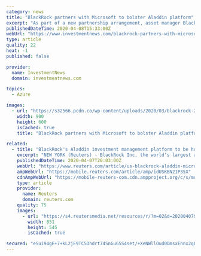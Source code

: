 ```yaml
---
category: news
title: "BlackRock partners with Microsoft to bolster Aladdin platform"
excerpt: "As part of a new partnership arrangement, asset manager BlackRock will host its Aladdin investment management and operations system on the Microsoft Azure cloud platform. BlackRock said that using ..."
publishedDateTime: 2020-04-08T15:33:00Z
webUrl: "https://www.investmentnews.com/blackrock-partners-with-microsoft-azure-191204"
type: article
quality: 22
heat: -1
published: false

provider:
  name: InvestmentNews
  domain: investmentnews.com

topics:
  - Azure

images:
  - url: "https://s32566.pcdn.co/wp-content/uploads/2020/03/blackrock-2.jpg"
    width: 900
    height: 600
    isCached: true
    title: "BlackRock partners with Microsoft to bolster Aladdin platform"

related:
  - title: "BlackRock's Aladdin investment management platform to be hosted on Microsoft's cloud"
    excerpt: "NEW YORK (Reuters) - BlackRock Inc, the world’s largest asset manager, has partnered with Microsoft Corp to have its Aladdin investment and risk management system hosted on the Microsoft Azure ..."
    publishedDateTime: 2020-04-07T20:03:00Z
    webUrl: "https://www.reuters.com/article/us-blackrock-aladdin-microsoft-idUSKBN21P35X"
    ampWebUrl: "https://mobile.reuters.com/article/amp/idUSKBN21P35X"
    cdnAmpWebUrl: "https://mobile-reuters-com.cdn.ampproject.org/c/s/mobile.reuters.com/article/amp/idUSKBN21P35X"
    type: article
    provider:
      name: Reuters
      domain: reuters.com
    quality: 75
    images:
      - url: "https://s4.reutersmedia.net/resources/r/?m=02&d=20200407&t=2&i=1513707413&w=&fh=545px&fw=&ll=&pl=&sq=&r=LYNXMPEG3627Z"
        width: 851
        height: 545
        isCached: true

secured: "eSui94gE+7+kL2jE9TC5Dhdrt74SnGuG5S4set/+XeNWllOud0DmsxEnnx2qLpwevt9P4NxKm0i2ZgFnBmFhgEuL/JJtBNPhBFjnQI30iZUuwauPNJYi2nm8+yJ2tnA1KA1+FNqqbUDPmW9VjS24ogV88DLWY5wcR78pO/+NImYbIowlbQ3lZFMKpDJCyqq6sy9ZeYj6y1wDfOfxuCOt7HW7JyUiPUxMmpdZko912A/lCaHdC45CsbfEqg9XXA2HvcYvGxBU/Avg3pYruwojo7g30ihfYnaDhY+kTLLrM6asrBsOTv9NwcvRjpafcdxd;gbef1ZYRzgoYZ8hh5RniDg=="
---
```


